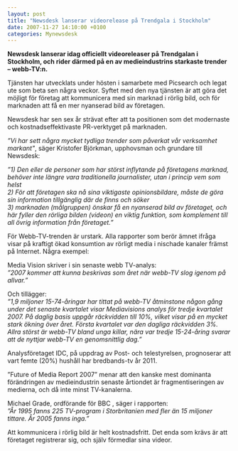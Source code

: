 ```yaml
---
layout: post
title: "Newsdesk lanserar videorelease på Trendgala i Stockholm"
date: 2007-11-27 14:10:00 +0100
categories: Mynewsdesk
---
```

 <p><strong>Newsdesk lanserar idag officiellt videoreleaser på Trendgalan i Stockholm, och rider därmed på en av medieindustrins starkaste trender – webb-TV:n.</strong></p>
<p>Tjänsten har utvecklats under hösten i samarbete med Picsearch och legat ute som beta sen några veckor. Syftet med den nya tjänsten är att göra det möjligt för företag att kommunicera med sin marknad i rörlig bild, och för marknaden att få en mer nyanserad bild av företagen.</p>
<p>Newsdesk har sen sex år strävat efter att ta positionen som det modernaste och kostnadseffektivaste PR-verktyget på marknaden.</p>
<p><em>”Vi har sett några mycket tydliga trender som påverkat vår verksamhet markant"</em>, säger Kristofer Björkman, upphovsman och grundare till Newsdesk:</p>
<p><em>”1) Den eller de personer som har störst inflytande på företagens marknad, behöver inte längre vara traditionella journalister, utan i princip vem som helst <br>2) För att företagen ska nå sina viktigaste opinionsbildare, måste de göra sin information tillgänglig där de finns och söker <br>3) marknaden (målgruppen) önskar få en nyanserad bild av företaget, och här fyller den rörliga bilden (videon) en viktig funktion, som komplement till all övrig information från företaget.”</em></p>
<p>För Webb-TV-trenden är urstark. Alla rapporter som berör ämnet ifråga visar på kraftigt ökad konsumtion av rörligt media i nischade kanaler främst på Internet. Några exempel:</p>
<p>Media Vision skriver i sin senaste webb TV-analys: <br><em>”2007 kommer att kunna beskrivas som året när webb-TV slog igenom på allvar.”</em></p>
<p>Och tillägger: <br><em>”1,9 miljoner 15-74-åringar har tittat på webb-TV åtminstone någon gång under det senaste kvartalet visar Mediavisions analys för tredje kvartalet 2007. På daglig basis uppgår räckvidden till 10%, vilket visar på en mycket stark ökning över året. Första kvartalet var den dagliga räckvidden 3%. Allra störst är webb-TV bland unga killar, nära var tredje 15-24-åring svarar att de nyttjar webb-TV en genomsnittlig dag.”</em></p>
<p>Analysföretaget IDC, på uppdrag av Post- och telestyrelsen, prognoserar att vart femte (20%) hushåll har bredbands-tv år 2011.</p>
<p>”Future of Media Report 2007” menar att den kanske mest dominanta förändringen av medieindustrin senaste årtiondet är fragmentiseringen av medierna, och då inte minst TV-kanalerna.</p>
<p>Michael Grade, ordförande för BBC , säger i rapporten: <br><em>”År 1995 fanns 225 TV-program i Storbritanien med fler än 15 miljoner tittare. År 2005 fanns inga.”</em></p>
<p>Att kommunicera i rörlig bild är helt kostnadsfritt. Det enda som krävs är att företaget registrerar sig, och själv förmedlar sina videor.</p>

